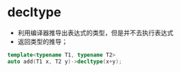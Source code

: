 # decltype

* 利用编译器推导出表达式的类型，但是并不去执行表达式
* 返回类型的推导；

```C++
template<typename T1, typename T2>
auto add(T1 x, T2 y)->decltype(x+y);
```

